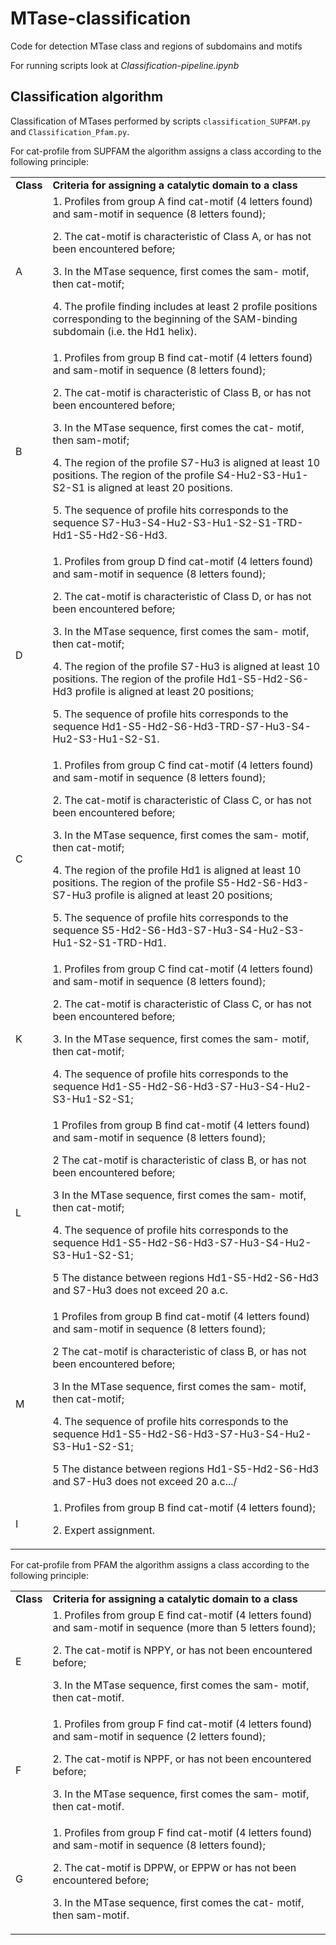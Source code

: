 # MTase-classification
 Code for detection MTase class and regions of subdomains and motifs

For running scripts look at *Classification-pipeline.ipynb*

## Classification algorithm

Classification of MTases performed by scripts `classification_SUPFAM.py` and `Classification_Pfam.py`. 

For cat-profile from SUPFAM the algorithm assigns a class according to the following principle:


<table>
  <tr>
   <td><strong>Class</strong>
   </td>
   <td><strong>Criteria for assigning a catalytic domain to a class</strong>
   </td>
  </tr>
  <tr>
   <td>A
   </td>
   <td>1. Profiles from group A find cat-motif (4 letters found) and sam-motif in sequence (8 letters found);
<p>
2. The cat-motif is characteristic of Class A,  or has not been encountered before;
<p>
3. In the МТase sequence, first comes the sam- motif, then cat-motif;
<p>
4. The profile finding includes at least 2 profile positions corresponding to the beginning of the SAM-binding subdomain (i.e. the Hd1 helix).
   </td>
  </tr>
  <tr>
   <td>B
   </td>
   <td>1. Profiles from group B find cat-motif (4 letters found) and sam-motif in sequence (8 letters found);
<p>
2. The cat-motif is characteristic of Class B,  or has not been encountered before;
<p>
3. In the МТase sequence, first comes the cat- motif, then sam-motif;
<p>
4. The region of the profile S7-Hu3 is aligned at least 10 positions. The region of the profile S4-Hu2-S3-Hu1-S2-S1 is aligned at least 20 positions.  
<p>
5. The sequence of profile hits corresponds to the sequence S7-Hu3-S4-Hu2-S3-Hu1-S2-S1-TRD-Hd1-S5-Hd2-S6-Hd3.
   </td>
  </tr>
  <tr>
   <td>D
   </td>
   <td>1. Profiles from group D find cat-motif (4 letters found) and sam-motif in sequence (8 letters found);
<p>
2. The cat-motif is characteristic of Class D,  or has not been encountered before;
<p>
3.  In the МТase sequence, first comes the sam- motif, then cat-motif;
<p>
4. The region of the profile S7-Hu3 is aligned at least 10 positions. The region of the profile Hd1-S5-Hd2-S6-Hd3  profile is aligned at least 20 positions;
<p>
5. The sequence of profile hits corresponds to the sequence Hd1-S5-Hd2-S6-Hd3-TRD-S7-Hu3-S4-Hu2-S3-Hu1-S2-S1.
   </td>
  </tr>
  <tr>
   <td>C
   </td>
   <td>1. Profiles from group C find cat-motif (4 letters found) and sam-motif in sequence (8 letters found);
<p>
2. The cat-motif is characteristic of Class C,  or has not been encountered before;
<p>
3. In the МТase sequence, first comes the sam- motif, then cat-motif;
<p>
4. The region of the profile Hd1 is aligned at least 10 positions. The region of the profile S5-Hd2-S6-Hd3-S7-Hu3  profile is aligned at least 20 positions;
<p>
5. The sequence of profile hits corresponds to the sequence S5-Hd2-S6-Hd3-S7-Hu3-S4-Hu2-S3-Hu1-S2-S1-TRD-Hd1.
   </td>
  </tr>
  <tr>
   <td>K
   </td>
   <td>1. Profiles from group C find cat-motif (4 letters found) and sam-motif in sequence (8 letters found);
<p>
2. The cat-motif is characteristic of Class C,  or has not been encountered before;
<p>
3. In the МТase sequence, first comes the sam- motif, then cat-motif;
<p>
4. The sequence of profile hits corresponds to the sequence Hd1-S5-Hd2-S6-Hd3-S7-Hu3-S4-Hu2-S3-Hu1-S2-S1;
   </td>
  </tr>
  <tr>
   <td>L
   </td>
   <td>1 Profiles from group B find cat-motif (4 letters found) and sam-motif in sequence (8 letters found);
<p>
2 The cat-motif is characteristic of class B,  or has not been encountered before;
<p>
3  In the МТase sequence, first comes the sam- motif, then cat-motif;
<p>
4. The sequence of profile hits corresponds to the sequence Hd1-S5-Hd2-S6-Hd3-S7-Hu3-S4-Hu2-S3-Hu1-S2-S1;
<p>
5 The distance between regions Hd1-S5-Hd2-S6-Hd3  and S7-Hu3  does not exceed 20 a.c.
   </td>
  </tr>
  <tr>
   <td>M
   </td>
   <td>1 Profiles from group B find cat-motif (4 letters found) and sam-motif in sequence (8 letters found);
<p>
2 The cat-motif is characteristic of class B,  or has not been encountered before;
<p>
3  In the МТase sequence, first comes the sam- motif, then cat-motif;
<p>
4. The sequence of profile hits corresponds to the sequence Hd1-S5-Hd2-S6-Hd3-S7-Hu3-S4-Hu2-S3-Hu1-S2-S1;
<p>
5 The distance between regions Hd1-S5-Hd2-S6-Hd3  and S7-Hu3  does not exceed 20 a.c.../
   </td>
  </tr>
  <tr>
   <td>I
   </td>
   <td>1. Profiles from group B find cat-motif (4 letters found);
<p>
2. Expert assignment.
   </td>
  </tr>
</table>


For cat-profile from PFAM the algorithm assigns a class according to the following principle:


<table>
  <tr>
   <td><strong>Class</strong>
   </td>
   <td><strong>Criteria for assigning a catalytic domain to a class</strong>
   </td>
  </tr>
  <tr>
   <td>E
   </td>
   <td>1. Profiles from group E find cat-motif (4 letters found) and sam-motif in sequence (more than 5 letters found);
<p>
2. The cat-motif is NPPY,  or has not been encountered before;
<p>
3. In the МТase sequence, first comes the sam- motif, then cat-motif.
   </td>
  </tr>
  <tr>
   <td>F
   </td>
   <td>1. Profiles from group F find cat-motif (4 letters found) and sam-motif in sequence (2 letters found);
<p>
2. The cat-motif is NPPF,  or has not been encountered before;
<p>
3. In the МТase sequence, first comes the sam- motif, then cat-motif.
   </td>
  </tr>
  <tr>
   <td>G
   </td>
   <td>1. Profiles from group F find cat-motif (4 letters found) and sam-motif in sequence (8 letters found);
<p>
2. The cat-motif is DPPW,  or EPPW or  has not been encountered before;
<p>
3. In the МТase sequence, first comes the cat- motif, then sam-motif. 
   </td>
  </tr>
</table>

